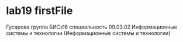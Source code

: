 # lab19 firstFile
Гусарова
группа БИСз16
специальность 09.03.02 Информационные системы и технологии (Информационные системы и технологии)
